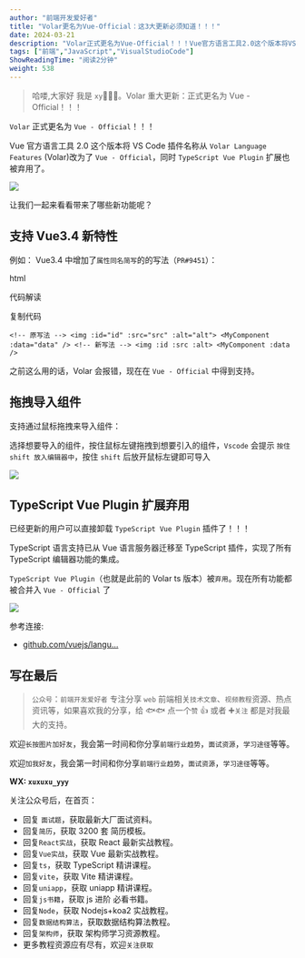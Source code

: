 ```yaml
---
author: "前端开发爱好者"
title: "Volar更名为Vue-Official：这3大更新必须知道！！！"
date: 2024-03-21
description: "Volar正式更名为Vue-Official！！！Vue官方语言工具2.0这个版本将VSCode插件名称从VolarLanguageFeatures(Volar)改为了"
tags: ["前端","JavaScript","VisualStudioCode"]
ShowReadingTime: "阅读2分钟"
weight: 538
---
```

> 哈喽,大家好 我是 `xy`👨🏻‍💻。Volar 重大更新：正式更名为 Vue - Official！！！

`Volar` 正式更名为 `Vue - Official`！！！

Vue 官方语言工具 2.0 这个版本将 VS Code 插件名称从 `Volar Language Features` (Volar)改为了 `Vue - Official`，同时 `TypeScript Vue Plugin` 扩展也被弃用了。

![](https://p3-juejin.byteimg.com/tos-cn-i-k3u1fbpfcp/393c400a7d14411398d4e12480d44a04~tplv-k3u1fbpfcp-jj-mark:3024:0:0:0:q75.awebp#?w=1052&h=748&s=59497&e=png&b=303845)

让我们一起来看看带来了哪些新功能呢？

支持 Vue3.4 新特性
-------------

例如： Vue3.4 中增加了`属性同名简写`的的写法（`PR#9451`）：

html

 代码解读

复制代码

`<!-- 原写法 --> <img :id="id" :src="src" :alt="alt"> <MyComponent :data="data" /> <!-- 新写法 --> <img :id :src :alt> <MyComponent :data />`

之前这么用的话，Volar 会报错，现在在 `Vue - Official` 中得到支持。

拖拽导入组件
------

支持通过鼠标拖拽来导入组件：

选择想要导入的组件，按住鼠标左键拖拽到想要引入的组件，`Vscode` 会提示 `按住 shift 放入编辑器中`，按住 `shift` 后放开鼠标左键即可导入

![](https://p3-juejin.byteimg.com/tos-cn-i-k3u1fbpfcp/4903de0518d443d59853ecdd44641527~tplv-k3u1fbpfcp-jj-mark:3024:0:0:0:q75.awebp#?w=1595&h=794&s=1167805&e=gif&f=513&b=2f3744)

TypeScript Vue Plugin 扩展弃用
--------------------------

已经更新的用户可以直接卸载 `TypeScript Vue Plugin` 插件了！！！

TypeScript 语言支持已从 Vue 语言服务器迁移至 TypeScript 插件，实现了所有 TypeScript 编辑器功能的集成。

`TypeScript Vue Plugin`（也就是此前的 Volar ts 版本）被`弃用`。现在所有功能都被合并入 `Vue - Official` 了

![](https://p3-juejin.byteimg.com/tos-cn-i-k3u1fbpfcp/6ac248c7d5d045b8a5f6a3353d7aea2b~tplv-k3u1fbpfcp-jj-mark:3024:0:0:0:q75.awebp#?w=421&h=157&s=11778&e=png&b=2d3541)

参考连接:

*   [github.com/vuejs/langu…](https://link.juejin.cn?target=https%3A%2F%2Fgithub.com%2Fvuejs%2Flanguage-tools%2Fblob%2Fmaster%2FCHANGELOG.md "https://github.com/vuejs/language-tools/blob/master/CHANGELOG.md")

写在最后
----

> `公众号`：`前端开发爱好者` 专注分享 `web` 前端相关`技术文章`、`视频教程`资源、热点资讯等，如果喜欢我的分享，给 🐟🐟 点一个`赞` 👍 或者 ➕`关注` 都是对我最大的支持。

欢迎`长按图片加好友`，我会第一时间和你分享`前端行业趋势`，`面试资源`，`学习途径`等等。

欢迎`加我好友`，我会第一时间和你分享`前端行业趋势`，`面试资源`，`学习途径`等等。

**WX: `xuxuxu_yyy`**

关注公众号后，在首页：

*   回复 `面试题`，获取最新大厂面试资料。
*   回复`简历`，获取 3200 套 简历模板。
*   回复`React实战`，获取 React 最新实战教程。
*   回复`Vue实战`，获取 Vue 最新实战教程。
*   回复`ts`，获取 TypeScript 精讲课程。
*   回复`vite`，获取 Vite 精讲课程。
*   回复`uniapp`，获取 uniapp 精讲课程。
*   回复`js书籍`，获取 js 进阶 必看书籍。
*   回复`Node`，获取 Nodejs+koa2 实战教程。
*   回复`数据结构算法`，获取数据结构算法教程。
*   回复`架构师`，获取 架构师学习资源教程。
*   更多教程资源应有尽有，欢迎`关注获取`